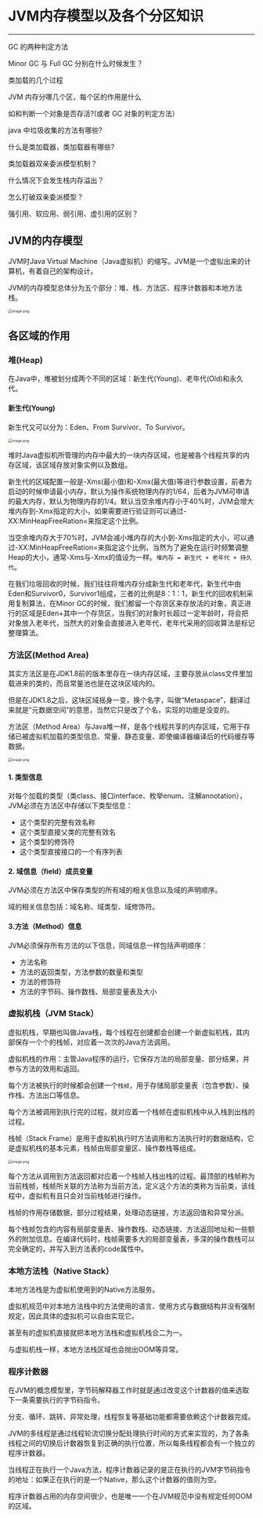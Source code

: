 # JVM内存模型以及各个分区知识

---

GC 的两种判定方法

Minor GC 与 Full GC 分别在什么时候发生？

类加载的几个过程

JVM 内存分哪几个区，每个区的作用是什么

如和判断一个对象是否存活?(或者 GC 对象的判定方法）

java 中垃圾收集的方法有哪些?

什么是类加载器，类加载器有哪些?

类加载器双亲委派模型机制？

什么情况下会发生栈内存溢出？

怎么打破双亲委派模型？

强引用、软应用、弱引用、虚引用的区别？



## JVM的内存模型

JVM时Java Virtual Machine（Java虚拟机）的缩写。JVM是一个虚拟出来的计算机，有着自己的架构设计。

JVM的内存模型总体分为五个部分：堆、栈、方法区、程序计数器和本地方法栈。

<img src="https://s2.loli.net/2023/04/26/HRftqox3U2LKXb4.png" alt="image.png" style="zoom: 50%;" />

## 各区域的作用

### 堆(Heap)

在Java中，堆被划分成两个不同的区域：新生代(Young)、老年代(Old)和永久代。

#### 新生代(Young)

新生代又可以分为：Eden、From Survivor、To Survivor。

<img src="https://s2.loli.net/2023/04/26/vPp4KEB7Hn8VIuW.png" alt="image.png" style="zoom:50%;" />

堆时Java虚拟机所管理的内存中最大的一块内存区域，也是被各个线程共享的内存区域，该区域存放对象实例以及数组。

新生代的区域配置一般是-Xms(最小值)和-Xmx(最大值)等进行参数设置，前者为启动的时候申请最小内存，默认为操作系统物理内存的1/64，后者为JVM可申请的最大内存，默认为物理内存的1/4。默认当空余堆内存小于40%时，JVM会增大堆内存到-Xmx指定的大小，如果需要进行验证则可以通过-XX:MinHeapFreeRation=来指定这个比例。

当空余堆内存大于70%时，JVM会减小堆内存的大小到-Xms指定的大小，可以通过-XX:MinHeapFreeRation=来指定这个比例，当然为了避免在运行时频繁调整Heap的大小，通常-Xms与-Xmx的值设为一样。`堆内存 = 新生代 + 老年代 + 持久代`。

在我们垃圾回收的时候，我们往往将堆内存分成新生代和老年代，新生代中由Eden和Survivor0，Survivor1组成，三者的比例是8：1：1，新生代的回收机制采用复制算法，在Minor GC的时候，我们都留一个存货区来存放活的对象，真正进行的区域是Eden+其中一个存货区，当我们的对象时长超过一定年龄时，将会把对象放入老年代，当然大的对象会直接进入老年代，老年代采用的回收算法是标记整理算法。

### 方法区(Method Area)

其实方法区是在JDK1.8前的版本里存在一块内存区域，主要存放从class文件里加载进来的类的，而且常量池也是在这块区域内的。

但是在JDK1.8之后，这块区域摇身一变，换个名字，叫做“Metaspace”，翻译过来就是“元数据空间”的意思，当然它只是改了个名，实现的功能是没变的。

方法区（Method Area）与Java堆一样，是各个线程共享的内存区域，它用于存储已被虚拟机加载的类型信息、常量、静态变量、即使编译器编译后的代码缓存等数据。

<img src="https://s2.loli.net/2023/04/26/qjZuaDPnRUAFsoQ.png" alt="image.png" style="zoom:50%;" />

#### 1. 类型信息

对每个加载的类型（类class、接口interface、枚举enum、注解annotation），JVM必须在方法区中存储以下类型信息：

* 这个类型的完整有效名称
* 这个类型直接父类的完整有效名
* 这个类型的修饰符
* 这个类型直接接口的一个有序列表

#### 2. 域信息（field）成员变量

JVM必须在方法区中保存类型的所有域的相关信息以及域的声明顺序。

域的相关信息包括：域名称、域类型、域修饰符。

#### 3.方法（Method）信息

JVM必须保存所有方法的以下信息，同域信息一样包括声明顺序：

* 方法名称
* 方法的返回类型，方法参数的数量和类型
* 方法的修饰符
* 方法的字节码、操作数栈、局部变量表及大小

### 虚拟机栈（JVM Stack）

虚拟机栈，早期也叫做Java栈，每个线程在创建都会创建一个新虚拟机栈，其内部保存一个个的栈帧，对应着一次次的Java方法调用。

虚拟机栈的作用：主管Java程序的运行，它保存方法的局部变量、部分结果，并参与方法的效用和返回。

每个方法被执行的时候都会创建一个`栈帧`，用于存储局部变量表（包含参数）、操作栈、方法出口等信息。

每个方法被调用到执行完的过程，就对应着一个栈帧在虚拟机栈中从入栈到出栈的过程。

栈帧（Stack Frame）是用于虚拟机执行时方法调用和方法执行时的数据结构，它是虚拟机栈的基本元素，栈帧由局部变量区、操作数栈等组成。

<img src="https://s2.loli.net/2023/04/27/oQrWGeO36pciStZ.png" alt="image.png" style="zoom:50%;" />

每个方法从调用到方法返回都对应着一个栈帧入栈出栈的过程。最顶部的栈帧称为当前栈帧，栈帧所关联的方法称为当前方法，定义这个方法的类称为当前类，该线程中，虚拟机有且只会对当前栈帧进行操作。

栈帧的作用存储数据，部分过程结果，处理动态链接，方法返回值和异常分派。

每个栈帧包含的内容有局部变量表、操作数栈、动态链接、方法返回地址和一些额外的附加信息。在编译代码时，栈帧需要多大的局部变量表，多深的操作数栈可以完全确定的，并写入到方法表的code属性中。

### 本地方法栈（Native Stack）

本地方法栈是为虚拟机使用到的Native方法服务。

虚拟机规范中对本地方法栈中的方法使用的语言、使用方式与数据结构并没有强制规定，因此具体的虚拟机可以自由实现它。

甚至有的虚拟机直接就把本地方法栈和虚拟机栈合二为一。

与虚拟机栈一样，本地方法栈区域也会抛出OOM等异常。

### 程序计数器

在JVM的概念模型里，字节码解释器工作时就是通过改变这个计数器的值来选取下一条需要执行的字节码指令。

分支、循环、跳转、异常处理，线程恢复等基础功能都需要依赖这个计数器完成。

JVM的多线程是通过线程轮流切换分配处理执行时间的方式来实现的，为了各条线程之间的切换后计数器恢复到正确的执行位置，所以每条线程都会有一个独立的程序计数器。

当线程正在执行一个Java方法，程序计数器记录的是正在执行的JVM字节码指令的地址：如果正在执行的是一个Native，那么这个计数器的值则为空。

程序计数器占用的内存空间很少，也是唯一一个在JVM规范中没有规定任何OOM的区域。



















